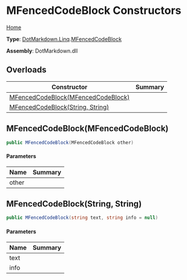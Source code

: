 # MFencedCodeBlock Constructors

[Home](../../../../README.md)

**Type**: [DotMarkdown.Linq](../../README.md)\.[MFencedCodeBlock](../README.md)

**Assembly**: DotMarkdown\.dll

## Overloads

| Constructor | Summary |
| ----------- | ------- |
| [MFencedCodeBlock(MFencedCodeBlock)](#DotMarkdown_Linq_MFencedCodeBlock__ctor_DotMarkdown_Linq_MFencedCodeBlock_) | |
| [MFencedCodeBlock(String, String)](#DotMarkdown_Linq_MFencedCodeBlock__ctor_System_String_System_String_) | |

## MFencedCodeBlock\(MFencedCodeBlock\)<a name="DotMarkdown_Linq_MFencedCodeBlock__ctor_DotMarkdown_Linq_MFencedCodeBlock_"></a>

```csharp
public MFencedCodeBlock(MFencedCodeBlock other)
```

#### Parameters

| Name | Summary |
| ---- | ------- |
| other | |

## MFencedCodeBlock\(String, String\)<a name="DotMarkdown_Linq_MFencedCodeBlock__ctor_System_String_System_String_"></a>

```csharp
public MFencedCodeBlock(string text, string info = null)
```

#### Parameters

| Name | Summary |
| ---- | ------- |
| text | |
| info | |

